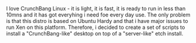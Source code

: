 I love CrunchBang Linux - it is light, it is fast, it is ready to run in less than 10mns and it has got everyhing i need foe every day use.
The only problem is that this distro is based on Ubuntu Hardy and that i have major issues to run Xen on this platform.
Therefore, i decided to create a set of scripts to install a "CrunchBang-like" desktop on top of a "server-like" etch install.